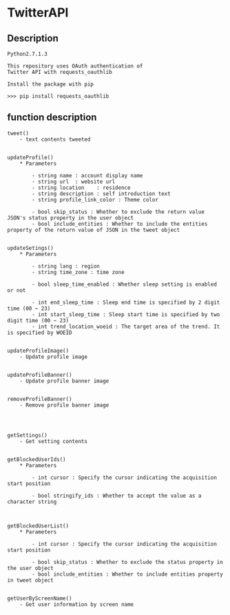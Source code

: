 # TwitterAPI

## Description

	
	Python2.7.1.3

	This repository uses OAuth authentication of 
	Twitter API with requests_oauthlib

	Install the package with pip

	>>> pip install requests_oauthlib

	



## function description


	tweet()
		- text contents tweeted


	updateProfile()
		* Parameters

			- string name : account display name
			- string url  : website url
			- string location    : residence
			- string description : self introduction text
			- string profile_link_color : Theme color

			- bool skip_status : Whether to exclude the return value JSON's status property in the user object
			- bool include_entities : Whether to include the entities property of the return value of JSON in the tweet object


	updateSetings()
		* Parameters

			- string lang : region
			- string time_zone : time zone

			- bool sleep_time_enabled : Whether sleep setting is enabled or not

			- int end_sleep_time : Sleep end time is specified by 2 digit time (00 ~ 23)
			- int start_sleep_time : Sleep start time is specified by two digit time (00 ~ 23)
			- int trend_location_woeid : The target area of ​​the trend. It is specified by WOEID


	updateProfileImage()
		- Update profile image


	updateProfileBanner()
		- Update profile banner image


	removeProfileBanner()
		- Remove profile banner image




	getSettings()
		- Get setting contents


	getBlockedUserIds()
		* Parameters

			- int cursor : Specify the cursor indicating the acquisition start position

			- bool stringify_ids : Whether to accept the value as a character string



	getBlockedUserList()
		* Parameters

			- int cursor : Specify the cursor indicating the acquisition start position

			- bool skip_status : Whether to exclude the status property in the user object
			- bool include_entities : Whether to include entities property in tweet object


	getUserByScreenName()
		- Get user information by screen name
